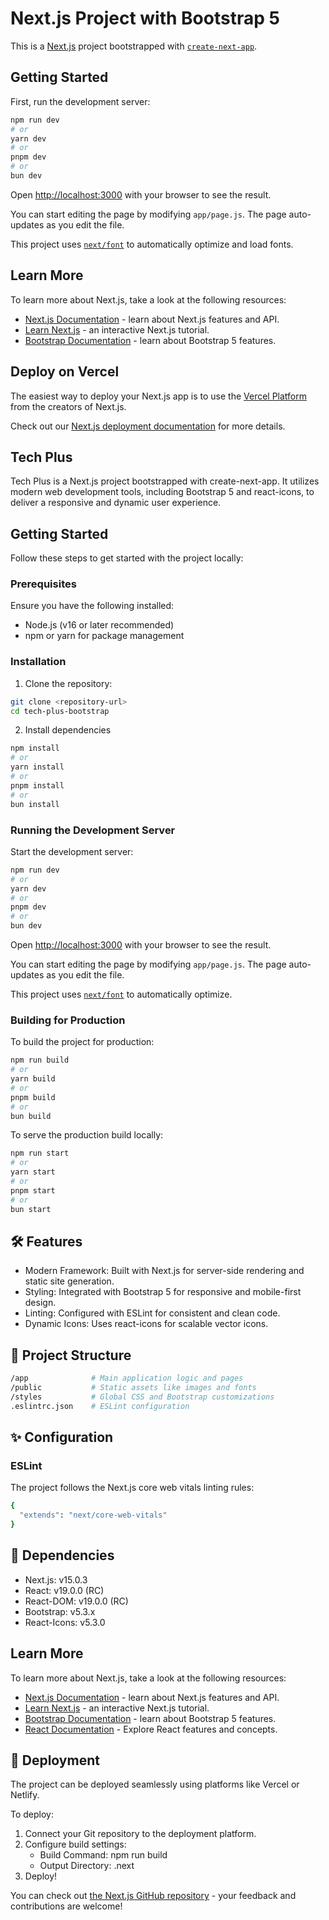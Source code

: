 
# Next.js Project with Bootstrap 5

This is a [Next.js](https://nextjs.org) project bootstrapped with [`create-next-app`](https://nextjs.org/docs/app/api-reference/cli/create-next-app).

## Getting Started

First, run the development server:

```bash
npm run dev
# or
yarn dev
# or
pnpm dev
# or
bun dev
```

Open [http://localhost:3000](http://localhost:3000) with your browser to see the result.

You can start editing the page by modifying `app/page.js`. The page auto-updates as you edit the file.

This project uses [`next/font`](https://nextjs.org/docs/app/building-your-application/optimizing/fonts) to automatically optimize and load fonts.

## Learn More

To learn more about Next.js, take a look at the following resources:

- [Next.js Documentation](https://nextjs.org/docs) - learn about Next.js features and API.
- [Learn Next.js](https://nextjs.org/learn) - an interactive Next.js tutorial.
- [Bootstrap Documentation](https://getbootstrap.com/docs/5.3/getting-started/introduction/) - learn about Bootstrap 5 features.

## Deploy on Vercel

The easiest way to deploy your Next.js app is to use the [Vercel Platform](https://vercel.com/new?utm_medium=default-template&filter=next.js&utm_source=create-next-app&utm_campaign=create-next-app-readme) from the creators of Next.js.

Check out our [Next.js deployment documentation](https://nextjs.org/docs/app/building-your-application/deploying) for more details.

## Tech Plus

Tech Plus is a Next.js project bootstrapped with create-next-app. It utilizes modern web development tools, including Bootstrap 5 and react-icons, to deliver a responsive and dynamic user experience.

## Getting Started

Follow these steps to get started with the project locally:

### Prerequisites

Ensure you have the following installed:

- Node.js (v16 or later recommended)
- npm or yarn for package management

### Installation

1. Clone the repository:

```bash
git clone <repository-url>
cd tech-plus-bootstrap
```

2. Install dependencies

```bash
npm install
# or
yarn install
# or
pnpm install
# or
bun install
```

### Running the Development Server

Start the development server:

```bash
npm run dev
# or
yarn dev
# or
pnpm dev
# or
bun dev
```

Open [http://localhost:3000](http://localhost:3000) with your browser to see the result.

You can start editing the page by modifying `app/page.js`. The page auto-updates as you edit the file.

This project uses [`next/font`](https://nextjs.org/docs/app/building-your-application/optimizing/fonts) to automatically optimize.

### Building for Production

To build the project for production:

```bash
npm run build
# or
yarn build
# or
pnpm build
# or
bun build
```

To serve the production build locally:

```bash
npm run start
# or
yarn start
# or
pnpm start
# or
bun start
```

## 🛠 Features

- Modern Framework: Built with Next.js for server-side rendering and static site generation.
- Styling: Integrated with Bootstrap 5 for responsive and mobile-first design.
- Linting: Configured with ESLint for consistent and clean code.
- Dynamic Icons: Uses react-icons for scalable vector icons.


## 📂 Project Structure

```bash
/app              # Main application logic and pages
/public           # Static assets like images and fonts
/styles           # Global CSS and Bootstrap customizations
.eslintrc.json    # ESLint configuration
```

## ✨ Configuration

### ESLint

The project follows the Next.js core web vitals linting rules:

```bash
{
  "extends": "next/core-web-vitals"
}
```

## 🧰 Dependencies

- Next.js: v15.0.3
- React: v19.0.0 (RC)
- React-DOM: v19.0.0 (RC)
- Bootstrap: v5.3.x
- React-Icons: v5.3.0


## Learn More

To learn more about Next.js, take a look at the following resources:

- [Next.js Documentation](https://nextjs.org/docs) - learn about Next.js features and API.
- [Learn Next.js](https://nextjs.org/learn) - an interactive Next.js tutorial.
- [Bootstrap Documentation](https://getbootstrap.com/docs/5.3/getting-started/introduction/) - learn about Bootstrap 5 features.
- [React Documentation](https://react.dev) - Explore React features and concepts.

## 🚢 Deployment

The project can be deployed seamlessly using platforms like Vercel or Netlify.

To deploy:

1. Connect your Git repository to the deployment platform.
2. Configure build settings:
   - Build Command: npm run build
   - Output Directory: .next
3. Deploy!

You can check out [the Next.js GitHub repository](https://github.com/vercel/next.js) - your feedback and contributions are welcome!
